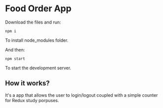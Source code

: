 # Food Order App

Download the files and run:
```
npm i
```
To install node_modules folder.

And then:
```
npm start
```
To start the development server.

## How it works?

It's a app that allows the user to login/logout coupled with a simple counter for Redux
study porpuses.